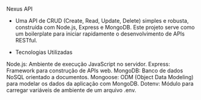 Nexus API

- Uma API de CRUD (Create, Read, Update, Delete) simples e robusta, construída com Node.js, Express e MongoDB. Este projeto serve como um boilerplate para iniciar rapidamente o desenvolvimento de APIs RESTful.

- Tecnologias Utilizadas

Node.js: Ambiente de execução JavaScript no servidor.
Express: Framework para construção de APIs web.
MongoDB: Banco de dados NoSQL orientado a documentos.
Mongoose: ODM (Object Data Modeling) para modelar os dados da aplicação com MongoDB.
Dotenv: Módulo para carregar variáveis de ambiente de um arquivo .env.